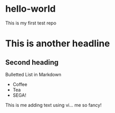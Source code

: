 # hello-world
This is my first test repo

# This is another headline

## Second heading

Bulletted List in Markdown
* Coffee
* Tea
* SEGA!

This is me adding text using vi... me so fancy!
